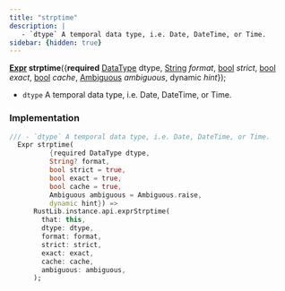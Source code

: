 ```yaml
---
title: "strptime"
description: |
   - `dtype` A temporal data type, i.e. Date, DateTime, or Time.
sidebar: {hidden: true}
---
```

<span class="dart-code"><strong>[Expr] strptime</strong>({<span class="nobr"><strong>required</strong> [DataType] dtype</span>, <span class="nobr">[String] <i>format</i></span>, <span class="nobr">[bool] <i>strict</i></span>, <span class="nobr">[bool] <i>exact</i></span>, <span class="nobr">[bool] <i>cache</i></span>, <span class="nobr">[Ambiguous] <i>ambiguous</i></span>, <span class="nobr">dynamic <i>hint</i></span>});</span>

 - `dtype` A temporal data type, i.e. Date, DateTime, or Time.
### Implementation
```dart
/// - `dtype` A temporal data type, i.e. Date, DateTime, or Time.
  Expr strptime(
          {required DataType dtype,
          String? format,
          bool strict = true,
          bool exact = true,
          bool cache = true,
          Ambiguous ambiguous = Ambiguous.raise,
          dynamic hint}) =>
      RustLib.instance.api.exprStrptime(
        that: this,
        dtype: dtype,
        format: format,
        strict: strict,
        exact: exact,
        cache: cache,
        ambiguous: ambiguous,
      );
```

[Expr]: /reference/classes/expr/
[DataType]: /reference/classes/datatype/
[String]: https://api.flutter.dev/flutter/dart-core/String-class.html
[bool]: https://api.flutter.dev/flutter/dart-core/bool-class.html
[Ambiguous]: /reference/enums/ambiguous/